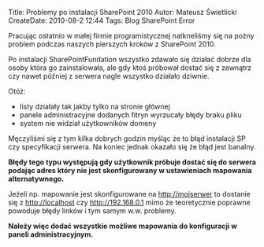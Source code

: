 Title: Problemy po instalacji SharePoint 2010
Autor: Mateusz Świetlicki
CreateDate: 2010-08-2 12:44
Tags: 	Blog
		SharePoint
		Error

Pracując ostatnio w małej firmie programistycznej natkneliśmy się na pożny problem podczas naszych pierszych kroków z SharePoint 2010.

Po instalacji SharePointFundation wszystko zdawało się działać dobrze dla osoby która go zainstalowała, ale gdy ktoś próbował dostać się z zewnątrz czy nawet później z serwera nagle wszystko działało dziwnie.

Otóż:

- listy działały tak jakby tylko na stronie głównej
- panele administracyjne dodanych fitryn wyrzucały błędy braku pliku
- system nie widział użytkowników domeny

Męczyliśmi się z tym kilka dobrych godzin myśląc że to błąd instalacji SP czy specyfikacji serwera. Na koniec jednak okazało się że błąd jest banalny.

**Błędy tego typu występują gdy użytkownik próbuje dostać się do serwera podając adres który nie jest skonfigurowany w ustawieniach mapowania alternatywnego.**

Jeżeli np. mapowanie jest skonfigurowane na <http://mojserwer> to dostanie się z <http://localhost> czy <http://192.168.0.1> mimo że teoretycznie poprawne powoduje błędy linków i tym samym w.w. problemy.

**Należy więc dodać wszystkie możliwe mapowania do konfiguracji w paneli administracyjnym.**